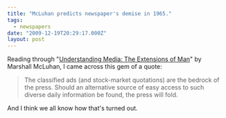 ```yaml
---
title: "McLuhan predicts newspaper's demise in 1965."
tags:
  - newspapers
date: "2009-12-19T20:29:17.000Z"
layout: post
---
```


Reading through "[Understanding Media: The Extensions of Man][0]" by Marshall McLuhan, I came across this gem of a quote:

> The classified ads (and stock-market quotations) are the bedrock of the press. Should an alternative source of easy access to such diverse daily information be found, the press will fold.
> 

And I think we all know how that's turned out.


[0]: http://www.amazon.com/Understanding-Media-Extensions-Marshall-McLuhan/dp/0262631598